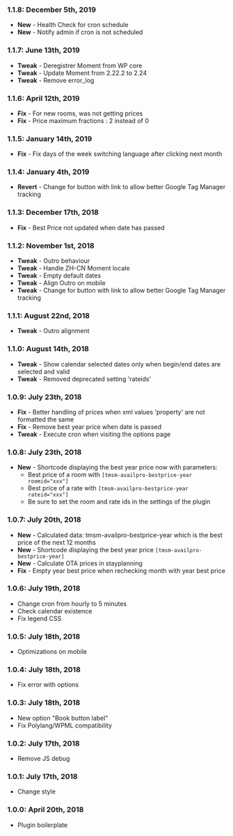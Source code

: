 ### 1.1.8: December 5th, 2019
* **New** - Health Check for cron schedule
* **New** - Notify admin if cron is not scheduled

### 1.1.7: June 13th, 2019
* **Tweak** - Deregistrer Moment from WP core
* **Tweak** - Update Moment from 2.22.2 to 2.24
* **Tweak** - Remove error_log

### 1.1.6: April 12th, 2019
* **Fix** - For new rooms, was not getting prices
* **Fix** - Price maximum fractions : 2 instead of 0

### 1.1.5: January 14th, 2019
* **Fix** - Fix days of the week switching language after clicking next month

### 1.1.4: January 4th, 2019
* **Revert** - Change for button with link to allow better Google Tag Manager tracking

### 1.1.3: December 17th, 2018
* **Fix** - Best Price not updated when date has passed

### 1.1.2: November 1st, 2018
* **Tweak** - Outro behaviour
* **Tweak** - Handle ZH-CN Moment locale
* **Tweak** - Empty default dates
* **Tweak** - Align Outro on mobile
* **Tweak** - Change for button with link to allow better Google Tag Manager tracking

### 1.1.1: August 22nd, 2018
* **Tweak** - Outro alignment

### 1.1.0: August 14th, 2018
* **Tweak** - Show calendar selected dates only when begin/end dates are selected and valid
* **Tweak** - Removed deprecated setting 'rateids'

### 1.0.9: July 23th, 2018
* **Fix** - Better handling of prices when xml values 'property' are not formatted the same
* **Fix** - Remove best year price when date is passed
* **Tweak** - Execute cron when visiting the options page

### 1.0.8: July 23th, 2018
* **New** - Shortcode displaying the best year price now with parameters:
    * Best price of a room with `[tmsm-availpro-bestprice-year roomid="xxx"]`
    * Best price of a rate with `[tmsm-availpro-bestprice-year rateid="xxx"]`
    * Be sure to set the room and rate ids in the settings of the plugin

### 1.0.7: July 20th, 2018
* **New** - Calculated data: tmsm-availpro-bestprice-year which is the best price of the next 12 months
* **New** - Shortcode displaying the best year price `[tmsm-availpro-bestprice-year]`
* **New** - Calculate OTA prices in stayplanning
* **Fix** - Empty year best price when rechecking month with year best price

### 1.0.6: July 19th, 2018
* Change cron from hourly to 5 minutes
* Check calendar existence
* Fix legend CSS

### 1.0.5: July 18th, 2018
* Optimizations on mobile

### 1.0.4: July 18th, 2018
* Fix error with options

### 1.0.3: July 18th, 2018
* New option "Book button label"
* Fix Polylang/WPML compatibility

### 1.0.2: July 17th, 2018
* Remove JS debug

### 1.0.1: July 17th, 2018
* Change style

### 1.0.0: April 20th, 2018
* Plugin boilerplate